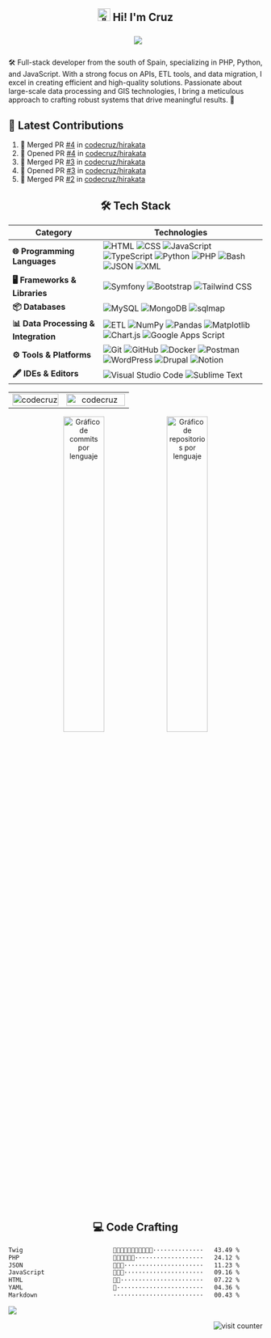 <h2 align="center">
  <picture>
  <source srcset="https://fonts.gstatic.com/s/e/notoemoji/latest/1f44b/512.webp" type="image/webp">
  <img src="https://fonts.gstatic.com/s/e/notoemoji/latest/1f44b/512.gif" alt="👋" width="25" height="25">
</picture> Hi! I'm Cruz 

&nbsp;  [<img src="https://img.shields.io/badge/codecruz.mt@gmail.com-blue?logo=gmail">](mailto:codecruz.mt@gmail.com) 
</h2>


🛠️ Full-stack developer from the south of Spain, specializing in PHP, Python, and JavaScript. With a strong focus on APIs, ETL tools, and data migration, I excel in creating efficient and high-quality solutions. Passionate about large-scale data processing and GIS technologies, I bring a meticulous approach to crafting robust systems that drive meaningful results. 📃 

## 🌟 Latest Contributions

<!--START_SECTION:activity-->
1. 🎉 Merged PR [#4](https://github.com/codecruz/hirakata/pull/4) in [codecruz/hirakata](https://github.com/codecruz/hirakata)
2. 💪 Opened PR [#4](https://github.com/codecruz/hirakata/pull/4) in [codecruz/hirakata](https://github.com/codecruz/hirakata)
3. 🎉 Merged PR [#3](https://github.com/codecruz/hirakata/pull/3) in [codecruz/hirakata](https://github.com/codecruz/hirakata)
4. 💪 Opened PR [#3](https://github.com/codecruz/hirakata/pull/3) in [codecruz/hirakata](https://github.com/codecruz/hirakata)
5. 🎉 Merged PR [#2](https://github.com/codecruz/hirakata/pull/2) in [codecruz/hirakata](https://github.com/codecruz/hirakata)
<!--END_SECTION:activity-->

<div align="center">
  
## 🛠️ Tech Stack

</div>

| **Category**             | **Technologies**                                                                 |
|--------------------------|----------------------------------------------------------------------------------|
| **🌐 Programming Languages** | ![HTML](https://img.shields.io/badge/HTML-%23E34F26.svg?style=flat&logo=html5&logoColor=white) ![CSS](https://img.shields.io/badge/CSS-%231572B6.svg?style=flat&logo=css3&logoColor=white) ![JavaScript](https://img.shields.io/badge/JavaScript-%23F7DF1E.svg?style=flat&logo=javascript&logoColor=black) ![TypeScript](https://img.shields.io/badge/TypeScript-%23007ACC.svg?style=flat&logo=typescript&logoColor=white) ![Python](https://img.shields.io/badge/Python-%233776AB.svg?style=flat&logo=python&logoColor=white) ![PHP](https://img.shields.io/badge/PHP-%23777BB4.svg?style=flat&logo=php&logoColor=white) ![Bash](https://img.shields.io/badge/Bash-%234EAA25.svg?style=flat&logo=gnubash&logoColor=white) ![JSON](https://img.shields.io/badge/JSON-%23000000.svg?style=flat&logo=json&logoColor=white) ![XML](https://custom-icon-badges.demolab.com/badge/XML-896C05.svg?logo=code-1&logoColor=white&style=flat) |
| **🖥️ Frameworks & Libraries** | ![Symfony](https://img.shields.io/badge/Symfony-%23000000.svg?style=flat&logo=symfony&logoColor=white) ![Bootstrap](https://img.shields.io/badge/Bootstrap-%237952B3.svg?style=flat&logo=bootstrap&logoColor=white) ![Tailwind CSS](https://img.shields.io/badge/TailwindCSS-%2338B2AC.svg?style=flat&logo=tailwind-css&logoColor=white) |
| **📦 Databases**         | ![MySQL](https://img.shields.io/badge/MySQL-%234479A1.svg?style=flat&logo=mysql&logoColor=white) ![MongoDB](https://img.shields.io/badge/MongoDB-%234EA94B.svg?style=flat&logo=mongodb&logoColor=white) ![sqlmap](https://img.shields.io/badge/%F0%9F%92%89%20sqlmap-yellow?style=flat) |
| **📊 Data Processing & Integration** | ![ETL](https://custom-icon-badges.demolab.com/badge/ETL-9370DB?logo=etl-logo&logoColor=fff&style=flat) ![NumPy](https://img.shields.io/badge/NumPy-%23FFDE59.svg?style=flat&logo=numpy&logoColor=black) ![Pandas](https://img.shields.io/badge/Pandas-%23150458.svg?style=flat&logo=pandas&logoColor=white) ![Matplotlib](https://custom-icon-badges.demolab.com/badge/Matplotlib-71D291?logo=matplotlib&logoColor=fff&style=flat) ![Chart.js](https://img.shields.io/badge/Chart.js-%23FF6384.svg?style=flat&logo=chartdotjs&logoColor=white) ![Google Apps Script](https://img.shields.io/badge/Google%20Apps%20Script-%234285F4.svg?style=flat&logo=google&logoColor=white) |
| **⚙️ Tools & Platforms** | ![Git](https://img.shields.io/badge/Git-%23F05032.svg?style=flat&logo=git&logoColor=white) ![GitHub](https://img.shields.io/badge/GitHub-%23121011.svg?style=flat&logo=github&logoColor=white) ![Docker](https://img.shields.io/badge/Docker-%232496ED.svg?style=flat&logo=docker&logoColor=white) ![Postman](https://img.shields.io/badge/Postman-%23FF6C37.svg?style=flat&logo=postman&logoColor=white) ![WordPress](https://img.shields.io/badge/WordPress-%2321759B.svg?style=flat&logo=wordpress&logoColor=white) ![Drupal](https://img.shields.io/badge/Drupal-%230678BE.svg?style=flat&logo=drupal&logoColor=white) ![Notion](https://img.shields.io/badge/Notion-%23000000.svg?style=flat&logo=notion&logoColor=white) |
| **🖋️ IDEs & Editors**    | ![Visual Studio Code](https://custom-icon-badges.demolab.com/badge/Visual%20Studio%20Code-0078d7.svg?logo=vsc&logoColor=white&style=flat) ![Sublime Text](https://img.shields.io/badge/Sublime%20Text-%23575757.svg?style=flat&logo=sublime-text&logoColor=white) |


<table align="center">
  <tr>
    <td align="center" width="45%">
       <img width="100%" src="https://gh-readme-profile.vercel.app/api?username=codecruz&theme=neon-dark&border_width=0&border_radius=15.2&hide_border=true" alt="codecruz" />
    </td>
    <td align="center" width="55%">
        <img width="100%" src="https://github-profile-summary-cards.vercel.app/api/cards/profile-details?username=codecruz&theme=2077" alt="codecruz" />
    </td>
  </tr>
</table>
  

<div align="center">
  <img src="https://github-readme-stats.vercel.app/api/wakatime?username=codecruz&langs_count=10&card_width=270&display_format=percent&hide_title=true" alt="Gráfico de commits por lenguaje" width="40%">
  <img src="http://github-profile-summary-cards.vercel.app/api/cards/productive-time?username=codecruz&theme=gruvbox&exclude=CSS&v=df" alt="Gráfico de repositorios por lenguaje" width="40%">
</div>  

</div>

<div align="center">

## 💻 Code Crafting

</div>

<!--START_SECTION:waka-->

```txt
Twig                         💮💮💮💮💮💮💮💮💮💮💮··············   43.49 %
PHP                          💮💮💮💮💮💮···················   24.12 %
JSON                         💮💮💮······················   11.23 %
JavaScript                   💮💮🚀······················   09.16 %
HTML                         💮💮·······················   07.22 %
YAML                         💮························   04.36 %
Markdown                     ·························   00.43 %
```

<!--END_SECTION:waka-->



<img src="https://github-readme-activity-graph.vercel.app/graph/?username=codecruz&bg_color=1F222E&color=F9A825&line=FF6F00&point=FFFFFF&hide_border=false&v8" />


<p align="right">
  <img src="https://komarev.com/ghpvc/?username=codecruz" alt="visit counter">
</p>

